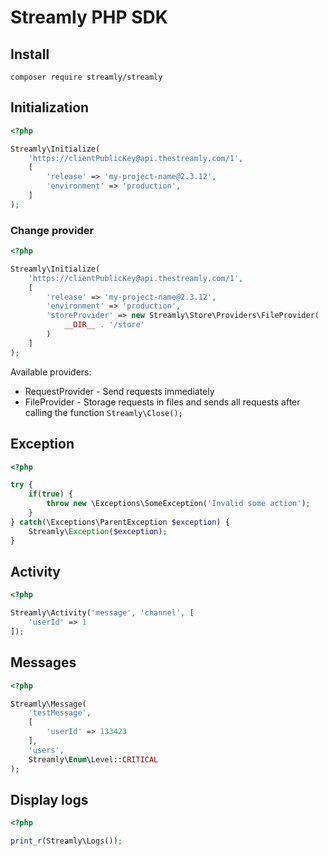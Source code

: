 # Streamly PHP SDK

## Install

```
composer require streamly/streamly
```
## Initialization

```php
<?php

Streamly\Initialize(
    'https://clientPublicKey@api.thestreamly.com/1',
    [
        'release' => 'my-project-name@2.3.12',
        'environment' => 'production',
    ]
);
```

### Change provider

```php
<?php

Streamly\Initialize(
    'https://clientPublicKey@api.thestreamly.com/1',
    [
        'release' => 'my-project-name@2.3.12',
        'environment' => 'production',
        'storeProvider' => new Streamly\Store\Providers\FileProvider(
            __DIR__ . '/store'
        )
    ]
);
```

Available providers:

- RequestProvider - Send requests immediately
- FileProvider - Storage requests in files and sends all requests after calling the function `Streamly\Close();`

## Exception

```php
<?php

try {
    if(true) {
        throw new \Exceptions\SomeException('Invalid some action');
    }
} catch(\Exceptions\ParentException $exception) {
    Streamly\Exception($exception);
}
```

## Activity

```php
<?php

Streamly\Activity('message', 'channel', [
    'userId' => 1
]);
```

## Messages

```php
<?php

Streamly\Message(
    'testMessage',
    [
        'userId' => 133423
    ],
    'users',
    Streamly\Enum\Level::CRITICAL
);
```

## Display logs

```php
<?php

print_r(Streamly\Logs());
```